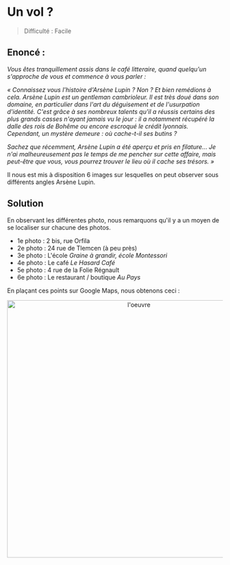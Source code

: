 # Un vol ?
> Difficulté : Facile


## Enoncé :

*Vous êtes tranquillement assis dans le café litteraire, quand quelqu'un s'approche de vous et commence à vous parler :*

*« Connaissez vous l'histoire d'Arsène Lupin ? Non ? Et bien remédions à cela. Arsène Lupin est un gentleman cambrioleur. Il est très doué dans son domaine, en particulier dans l'art du déguisement et de l'usurpation d'identité. C'est grâce à ses nombreux talents qu'il a réussis certains des plus grands casses n'ayant jamais vu le jour : il a notamment récupéré la dalle des rois de Bohême ou encore escroqué le crédit lyonnais. Cependant, un mystère demeure : où cache-t-il ses butins ?*

*Sachez que récemment, Arsène Lupin a été aperçu et pris en filature... Je n'ai malheureusement pas le temps de me pencher sur cette affaire, mais peut-être que vous, vous pourrez trouver le lieu où il cache ses trésors. »*

Il nous est mis à disposition 6 images sur lesquelles on peut observer sous différents angles Arsène Lupin.

## Solution

En observant les différentes photo, nous remarquons qu'il y a un moyen de se localiser sur chacune des photos.
*  1e photo : 2 bis, rue Orfila
*  2e photo : 24 rue de Tlemcen (à peu près)
*  3e photo : L'école *Graine à grandir, école Montessori*
*  4e photo : Le café *Le Hasard Café*
*  5e photo : 4 rue de la Folie Régnault
*  6e photo : Le restaurant / boutique *Au Pays*

En plaçant ces points sur Google Maps, nous obtenons ceci :

<p align="center">
  <img src="loeuvre.png" alt="l'oeuvre" width="600">
</p>
